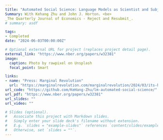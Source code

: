 ```yaml
---
title: "Automated Social Science: Language Models as Scientist and Subjects"
Summary: With Kehang Zhu and John J. Horton. <be> 
_The Quarterly Journal of Economics - Reject and Resubmit_.
# summary: asdf

tags:
- Completed
date: "2024-06-03T00:00:00Z"

# Optional external URL for project (replaces project detail page).
external_link: "https://www.nber.org/papers/w32381"
image:
  caption: Photo by rawpixel on Unsplash
  focal_point: Smart

links:
- name: "Press: Marginal Revolution"
  url: "https://marginalrevolution.com/marginalrevolution/2024/03/its-happening-economic-science-edition.html"
url_code: "https://github.com/KeHang-Zhu/lm-automated-social-science/"
url_pdf: "https://www.nber.org/papers/w32381"
url_slides: ""
url_video: ""

# Slides (optional).
#   Associate this project with Markdown slides.
#   Simply enter your slide deck's filename without extension.
#   E.g. `slides = "example-slides"` references `content/slides/example-slides.md`.
#   Otherwise, set `slides = ""`.
---
```

